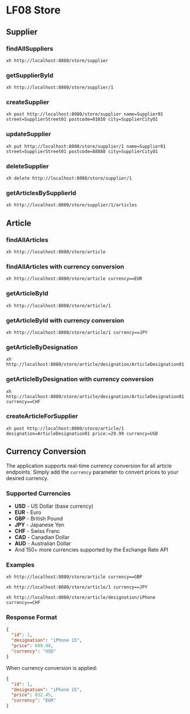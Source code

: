 # LF08 Store

## Supplier

### findAllSuppliers
```shell
xh http://localhost:8080/store/supplier
```

### getSupplierById
```shell
xh http://localhost:8080/store/supplier/1
```

### createSupplier
```shell
xh post http://localhost:8080/store/supplier name=Supplier01 street=SupplierStreet01 postcode=01010 city=SupplierCityO1
```

### updateSupplier
```shell
xh put http://localhost:8080/store/supplier/1 name=Supplier01 street=SupplierStreet01 postcode=88888 city=SupplierCityO1
```

### deleteSupplier
```shell
xh delete http://localhost:8080/store/supplier/1
```

### getArticlesBySupplierId
```shell
xh http://localhost:8080/store/supplier/1/articles
```

## Article

### findAllArticles
```shell
xh http://localhost:8080/store/article
```

### findAllArticles with currency conversion
```shell
xh http://localhost:8080/store/article currency==EUR
```

### getArticleById
```shell
xh http://localhost:8080/store/article/1
```

### getArticleById with currency conversion
```shell
xh http://localhost:8080/store/article/1 currency==JPY
```

### getArticleByDesignation
```shell
xh http://localhost:8080/store/article/designation/ArticleDesignation01
```

### getArticleByDesignation with currency conversion
```shell
xh http://localhost:8080/store/article/designation/ArticleDesignation01 currency==CHF
```

### createArticleForSupplier
```shell
xh post http://localhost:8080/store/article/1 designation=ArticleDesignation01 price:=29.99 currency=USD
```

## Currency Conversion

The application supports real-time currency conversion for all article endpoints. Simply add the `currency` parameter to convert prices to your desired currency.

### Supported Currencies
- **USD** - US Dollar (base currency)
- **EUR** - Euro
- **GBP** - British Pound
- **JPY** - Japanese Yen
- **CHF** - Swiss Franc
- **CAD** - Canadian Dollar
- **AUD** - Australian Dollar
- And 150+ more currencies supported by the Exchange Rate API

### Examples
```shell
xh http://localhost:8080/store/article currency==GBP
```

```shell
xh http://localhost:8080/store/article/1 currency==JPY
```

```shell
xh http://localhost:8080/store/article/designation/iPhone currency==CHF
```

### Response Format
```json
{
  "id": 1,
  "designation": "iPhone 15",
  "price": 899.99,
  "currency": "USD"
}
```

When currency conversion is applied:
```json
{
  "id": 1,
  "designation": "iPhone 15",
  "price": 832.45,
  "currency": "EUR"
}
```